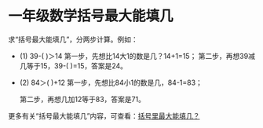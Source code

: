 # 一年级数学括号最大能填几


求“括号最大能填几”，分两步计算。例如：

+ (1)  39-(   )＞14
  第一步，先想比14大1的数是几？14+1=15；
  第二步，再想39减几等于15，39-(   )=15，答案是24。

+ (2)  84＞(   )+12
  第一步，先想比84小1的数是几，84-1=83；

  第二步，再想几加12等于83，答案是71。

更多有关“括号最大能填几”内容，可查看：[括号里最大能填几？](https://www.sohu.com/a/358938277_100195078)



 
